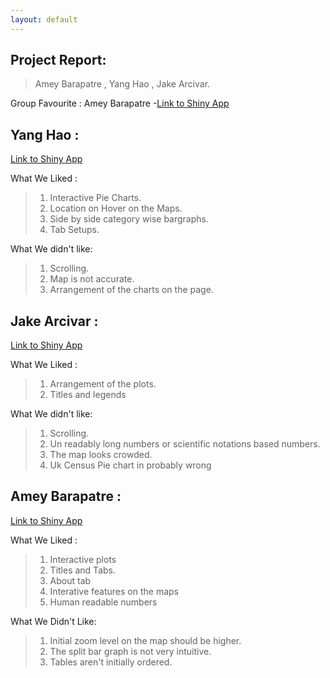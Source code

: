 ```yaml
---
layout: default
---
```


## [](#header-3) Project Report:

>Amey Barapatre , Yang Hao , Jake Arcivar.

Group Favourite : Amey Barapatre -[Link to Shiny App](https://ameybarapatre.github.io/project1.html)
## [](#header-2) Yang Hao : 

[Link to Shiny App](http://yhao5.people.uic.edu/cs424/hm01_1)

What We Liked :
> 1. Interactive Pie Charts.
> 2. Location on Hover on the Maps.
> 3. Side by side category wise bargraphs.
> 4. Tab Setups.

What We didn't like:
> 1. Scrolling.
> 2. Map is not accurate.
> 3. Arrangement of the charts on the page.

## [](#header-2) Jake Arcivar : 

[Link to Shiny App](https://sites.google.com/a/uic.edu/jakearcivarcs424/)

What We Liked :
> 1. Arrangement of the plots.
> 2. Titles and legends

What We didn't like:
> 1. Scrolling.
> 2. Un readably long numbers or scientific notations based numbers.
> 3. The map looks crowded.
> 4. Uk Census Pie chart in probably wrong

## [](#header-2) Amey Barapatre : 

[Link to Shiny App](https://ameybarapatre.github.io/project1.html)

What We Liked :
> 1. Interactive plots
> 2. Titles and Tabs.
> 3. About tab
> 4. Interative features on the maps
> 5. Human readable numbers

What We Didn't Like:
> 1. Initial zoom level on the map should be higher.
> 2. The split bar graph is not very intuitive.
> 3. Tables aren't initially ordered.
